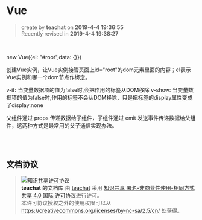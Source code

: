 Vue
===

> create by **teachat** on **2019-4-4 19:36:55**   
> Recently revised in **2019-4-4 19:38:27**

<br>

<div id="root"></div>

new Vue({el: "#root",data: {}})

创建Vue实例，让Vue实例接管页面上id="root"的dom元素里面的内容；el表示Vue实例和哪一个dom节点作绑定。

v-if:   当变量数据项的值为false时,会把作用的标签从DOM移除
v-show: 当变量数据项的值为false时,作用的标签不会从DOM移除，只是把标签的display属性变成了display:none

父组件通过 props 传递数据给子组件，子组件通过 emit 发送事件传递数据给父组件，这两种方式是最常用的父子通信实现办法。

<br>



<br>

## 文档协议 
> <a rel="license" href="http://creativecommons.org/licenses/by-nc-sa/4.0/"><img alt="知识共享许可协议" style="border-width:0" src="https://i.creativecommons.org/l/by-nc-sa/4.0/88x31.png" /></a><br /><a xmlns:dct="http://purl.org/dc/terms/" property="dct:title">**teachat** 的文档库</a> 由 <a xmlns:cc="http://creativecommons.org/ns#" href="wzh" property="cc:attributionName" rel="cc:attributionURL">teachat</a> 采用 <a rel="license" href="http://creativecommons.org/licenses/by-nc-sa/4.0/">知识共享 署名-非商业性使用-相同方式共享 4.0 国际 许可协议</a>进行许可。<br />本许可协议授权之外的使用权限可以从 <a xmlns:cc="http://creativecommons.org/ns#" href="https://creativecommons.org/licenses/by-nc-sa/2.5/cn/" rel="cc:morePermissions">https://creativecommons.org/licenses/by-nc-sa/2.5/cn/</a> 处获得。